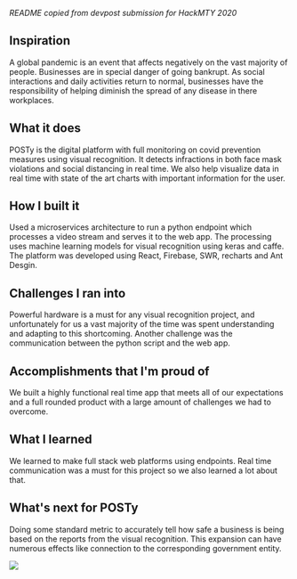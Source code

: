 *README copied from devpost submission for HackMTY 2020*

## Inspiration
A global pandemic is an event that affects negatively on the vast majority of people. Businesses are in special danger of going bankrupt. As social interactions and daily activities return to normal, businesses have the responsibility of helping diminish the spread of any disease in there workplaces.

## What it does
POSTy is the digital platform with full monitoring on covid prevention measures using visual recognition. It detects infractions in both face mask violations and social distancing in real time. We also help visualize data in real time with state of the art charts with important information for the user.

## How I built it
Used a microservices architecture to run a python endpoint which processes a video stream and serves it to the web app. The processing uses machine learning models for visual recognition using keras and caffe. The platform was developed using React, Firebase, SWR, recharts and Ant Desgin.

## Challenges I ran into
Powerful hardware is a must for any visual recognition project, and unfortunately for us a vast majority of the time was spent understanding and adapting to this shortcoming. Another challenge was the communication between the python script and the web app.

## Accomplishments that I'm proud of
We built a highly functional real time app that meets all of our expectations and a full rounded product with a large amount of challenges we had to overcome.

## What I learned
We learned to make full stack web platforms using endpoints. Real time communication was a must for this project so we also learned a lot about that.

## What's next for POSTy
Doing some standard metric to accurately tell how safe a business is being based on the reports from the visual recognition. This expansion can have numerous effects like connection to the corresponding government entity.

![](POSTy_demo.gif)
